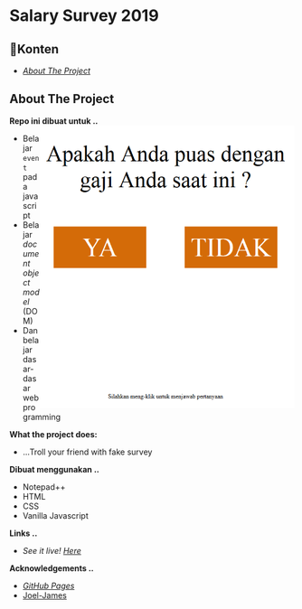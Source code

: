 # Salary Survey 2019
## :round_pushpin:Konten
- _[About The Project](#about-the-project)_

## About The Project
**Repo ini dibuat untuk ..**
<img align="right" src="README-docs/images/2019-04-28_03-46-45.gif" height="500" width="450">

- Belajar `event` pada javascript
- Belajar _document object model_ (DOM)
- Dan belajar dasar-dasar web programming

**What the project does:**
- ...Troll your friend with fake survey

**Dibuat menggunakan ..**
- Notepad++
- HTML
- CSS
- Vanilla Javascript

**Links ..** 
- _See it live! <a href="https://xvferdy.github.io/salary-survey-2019/" target="_blank">Here</a>_
    
**Acknowledgements ..**
- _[GitHub Pages](https://pages.github.com)_
- [Joel-James](https://gist.github.com/Joel-James) 
